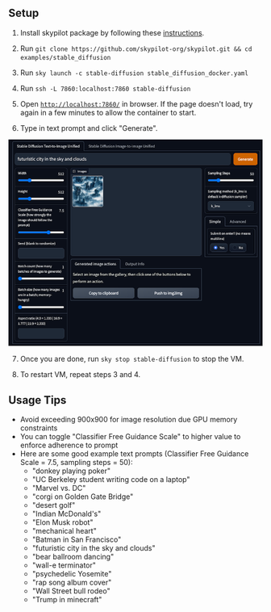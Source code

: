 ## Setup

1. Install skypilot package by following these [instructions](https://docs.skypilot.co/en/latest/getting-started/installation.html).

2. Run `git clone https://github.com/skypilot-org/skypilot.git && cd examples/stable_diffusion`

3. Run `sky launch -c stable-diffusion stable_diffusion_docker.yaml` 

4. Run `ssh -L 7860:localhost:7860 stable-diffusion`

5. Open [`http://localhost:7860/`](http://localhost:7860/) in browser. If the page doesn't load, try again in a few minutes to allow the container to start.

6. Type in text prompt and click "Generate".

![Stable Diffusion Web Tool UI](assets/stable_diffusion_ui.png)

7. Once you are done, run `sky stop stable-diffusion` to stop the VM.

8. To restart VM, repeat steps 3 and 4.


## Usage Tips
 - Avoid exceeding 900x900 for image resolution due GPU memory constraints
 - You can toggle "Classifier Free Guidance Scale" to higher value to enforce adherence to prompt
 - Here are some good example text prompts (Classifier Free Guidance Scale = 7.5, sampling steps = 50):
   - "donkey playing poker"
   - "UC Berkeley student writing code on a laptop"
   - "Marvel vs. DC"
   - "corgi on Golden Gate Bridge"
   - "desert golf"
   - "Indian McDonald's"
   - "Elon Musk robot"
   - "mechanical heart"
   - "Batman in San Francisco"
   - "futuristic city in the sky and clouds"
   - "bear ballroom dancing"
   - "wall-e terminator"
   - "psychedelic Yosemite"
   - "rap song album cover"
   - "Wall Street bull rodeo"
   - "Trump in minecraft"
   
